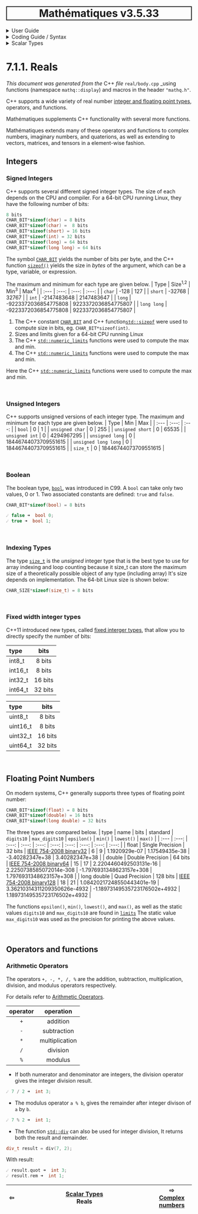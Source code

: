 <h1 style='border: 2px solid; text-align: center'>Mathématiques v3.5.33</h1>

<details>

<summary>User Guide</summary>

# [User Guide](../../../README.md)<br>
1. [About](../../../about/README.md)<br>
2. [License](../../../license/README.md)<br>
3. [Release Notes](../../../release-notes/README.md)<br>
4. [Installation](../../../installation/README.md)<br>
5. [Makefile / Using Mathématiques](../../../using-mathematiques/README.md)<br>
6. [Code Examples](../../../examples/README.md)<br>
7. _Coding Guide / Syntax_ <br>
8. [Benchmarks](../../../benchmarks/README.md)<br>
9. [Tests](../../../test/README.md)<br>
10. [New Feature Plans](../../../feature-schedule/README.md)<br>
11. [Developer Guide](../../../developer-guide/README.md)<br>


</details>



<details>

<summary>Coding Guide / Syntax</summary>

# [7. Coding Guide / Syntax](../../README.md)<br>

7.1. _Scalar Types_ <br>
7.2. [Container Types](../../containers/README.md)<br>
7.3. [User Guide Notation](../../notation/README.md)<br>
7.4. [Operators](../../operators/README.md)<br>
7.5. [Functions](../../functions/README.md)<br>
7.6. [Display of Results](../../display/README.md)<br>
7.7. [Linear Algebra](../../linear-algebra/README.md)<br>
7.8. [FILE I/O](../../file-io/README.md)<br>
7.9. [Debug Modes](../../debug/README.md)<br>


</details>



<details>

<summary>Scalar Types</summary>

# [7.1. Scalar Types](../README.md)<br>

7.1.1. _Reals_ <br>
7.1.2. [Complex numbers](../complex/README.md)<br>
7.1.3. [Imaginary numbers](../imaginary/README.md)<br>
7.1.4. [Quaternions](../quaternion/README.md)<br>


</details>



# 7.1.1. Reals

_This document was generated from the_ C++ _file_ `real/body.cpp` _using functions (namespace `mathq::display`) and macros in the header `"mathq.h"`. 

C++ supports a wide variety of real number [integer and floating point types](https://en.cppreference.com/w/cpp/language/types), operators, and functions.

Mathématiques supplements C++ functionality with several more functions.

Mathématiques extends many of these operators and functions to complex numbers, imaginary numbers, and quaterions, as well as extending to vectors, matrices, and tensors in a element-wise fashion.


## Integers


### Signed Integers
C++ supports several different signed integer types.  The size of each depends on the CPU and compiler.  For a 64-bit CPU running Linux, they have the following number of bits:


```C++
8 bits
CHAR_BIT*sizeof(char) = 8 bits
CHAR_BIT*sizeof(char) =  8 bits
CHAR_BIT*sizeof(short) = 16 bits
CHAR_BIT*sizeof(int) = 32 bits
CHAR_BIT*sizeof(long) = 64 bits
CHAR_BIT*sizeof(long long) = 64 bits
```
The symbol [```CHAR_BIT```](https://en.cppreference.com/w/cpp/header/climits) yields the number of bits per byte, and the C++ function [```sizeof()```](https://en.cppreference.com/w/cpp/language/sizeof) yields the size in _bytes_ of the argument, which can be a type, variable, or expression.

The maximum and minimum for each type are given below.
| Type | Size<sup>1,2</sup> | Min<sup>3</sup> | Max<sup>4</sup> |
| :--- | :---: | :---: | :---: | 
| ```char``` | -128 | 127 | 
| ```short``` | -32768 | 32767 |
| ```int``` | -2147483648 | 2147483647 |
| ```long``` | -9223372036854775808 | 9223372036854775807 |
| ```long long``` | -9223372036854775808 | 9223372036854775807 |
1. The C++ constant [```CHAR_BIT```](https://en.cppreference.com/w/cpp/types/numeric_limits) and C++ function[```std::sizeof```](https://en.cppreference.com/w/cpp/types/numeric_limits) were used to compute size in bits, eg. `CHAR_BIT*sizeof(int)`.
2. Sizes and limits given for a 64-bit CPU running Linux
3. The C++ [```std::numeric_limits```](https://en.cppreference.com/w/cpp/types/numeric_limits) functions were used to compute the max and min.
4. The C++ [```std::numeric_limits```](https://en.cppreference.com/w/cpp/types/numeric_limits) functions were used to compute the max and min.

Here the C++ [```std::numeric_limits```](https://en.cppreference.com/w/cpp/types/numeric_limits) functions were used to compute the max and min.

<br>

### Unsigned Integers
C++ supports unsigned versions of each integer type.
The maximum and minimum for each type are given below.
| Type | Min | Max |
| :--- | :---: | :---: |
| ```bool``` | 0 | 1 |
| ```unsigned char``` | 0 | 255 |
| ```unsigned short``` | 0 | 65535 |
| ```unsigned int``` | 0 | 4294967295 |
| ```unsigned long``` | 0 | 18446744073709551615 |
| ```unsigned long long``` | 0 | 18446744073709551615 |
| ```size_t``` | 0 | 18446744073709551615 |

<br>

### Boolean
The boolean type, [```bool```](https://en.cppreference.com/w/c/types/boolean), was introduced in C99.  A ```bool``` can take only two values, 0 or 1.
Two associated constants are defined: ```true``` and ```false```.


```C++
CHAR_BIT*sizeof(bool) = 8 bits

☄ false ➜  bool 0;
☄ true ➜  bool 1;
```

<br>

### Indexing Types
The type [```size_t```](https://en.cppreference.com/w/c/types/size_t) is the _unsigned_ integer type that is the best type to use for array indexing and loop counting because it size_t can store the maximum size of a theoretically possible object of any type (including array)
It's size depends on implementation.  The 64-bit Linux size is shown below:


```C++
CHAR_SIZE*sizeof(size_t) = 8 bits
```


<br>

### Fixed width integer types
C++11 introduced new types, called [fixed interger types](https://en.cppreference.com/w/cpp/types/integer), that allow you to directly specify the number of bits:

| type | bits |
| :--- | :---: |
| int8_t | 8 bits |
| int16_t | 8 bits |
| int32_t | 16 bits |
| int64_t | 32 bits |


| type | bits |
| :--- | :---: |
| uint8_t | 8 bits |
| uint16_t | 8 bits |
| uint32_t | 16 bits |
| uint64_t | 32 bits |


<br>

## Floating Point Numbers
On modern systems, C++ generally supports three types of floating point number:


```C++
CHAR_BIT*sizeof(float) = 8 bits
CHAR_BIT*sizeof(double) = 16 bits
CHAR_BIT*sizeof(long double) = 32 bits
```
The three types are compared below.
| type | name | bits | standard |  ```digits10``` |  ```max_digits10``` | ```epsilon()``` | ```min()``` | ```lowest()``` | ```max()``` | 
| :--- | :---: | :---: | :---:  | :---:  | :---:  | :---:  | :---:  | :---: | :---: |
| float | Single Precision | 32 bits | [IEEE 754-2008 binary32](https://en.wikipedia.org/wiki/Single-precision_floating-point_format) | 6 |  9 |  1.1920929e-07 |  1.17549435e-38 |  -3.40282347e+38 |  3.40282347e+38 | 
| double | Double Precision | 64 bits | [IEEE 754-2008 binary64](https://en.wikipedia.org/wiki/Double-precision_floating-point_format) | 15 |  17 |  2.2204460492503131e-16 |  2.2250738585072014e-308 |  -1.7976931348623157e+308 |  1.7976931348623157e+308 | 
| long double | Quad Precision | 128 bits | [IEEE 754-2008 binary128](https://en.wikipedia.org/wiki/Quadruple-precision_floating-point_format) | 18 |  21 |  1.08420217248550443401e-19 |  3.36210314311209350626e-4932 |  -1.18973149535723176502e+4932 |  1.18973149535723176502e+4932 | 


The functions ```epsilon()```, ```min()```, ```lowest()```, and  ```max()```, as well as the static values ```digits10``` and ```max_digits10``` are found in [```limits```](https://en.cppreference.com/w/cpp/types/numeric_limits)
The static value ```max_digits10``` was used as the precision for printing the above values.


<br>

## Operators and functions
### Arithmetic Operators
The operators ```+, -, *, /, %``` are the addition, subtraction, multiplication, division, and modulus operators respectively.

For details refer to [Arithmetic Operators](https://en.cppreference.com/w/cpp/language/operator_arithmetic).


| operator | operation | 
| :---: | :---: | 
| ```+``` | addition | 
| ```-``` | subtraction | 
| ```*``` | multiplication | 
| ```/``` | division | 
| ```%``` | modulus | 

* If both numerator and denominator are integers, the division operator gives the integer division result.

```C++
☄ 7 / 2 ➜  int 3;
```
* The modulus operator ```a % b```, gives the remainder after integer divison of ```a``` by ```b```.

```C++
☄ 7 % 2 ➜  int 1;
```
* The function [```std::div```](https://en.cppreference.com/w/cpp/numeric/math/div) can also be used for integer division, It returns both the result and remainder.

```C++
div_t result = div(7, 2);
```
With result:

```C++
☄ result.quot ➜  int 3;
☄ result.rem ➜  int 1;
```


| ⇦ <br />  | [Scalar Types](../README.md)<br />Reals<br /><img width=1000/> | ⇨ <br />[Complex numbers](../complex/README.md)   |
| ------------ | :-------------------------------: | ------------ |

